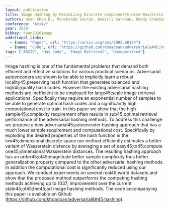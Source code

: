 ```yaml
---
layout: publication
title: Image Hashing By Minimizing Discrete Component45;wise Wasserstein Distance
authors: Doan Khoa D., Manchanda Saurav, Badirli Sarkhan, Reddy Chandan K.
conference: "Arxiv"
year: 2020
bibkey: doan2020image
additional_links:
  - {name: "Paper", url: "https://arxiv.org/abs/2003.00134"}
  - {name: "Code", url: "https://github.com/khoadoan/adversarial&#45;hashing)"}
tags: ['ARXIV', 'Has Code', 'Image Retrieval', 'Unsupervised']
---
```

Image hashing is one of the fundamental problems that demand both efficient and effective solutions for various practical scenarios. Adversarial autoencoders are shown to be able to implicitly learn a robust locality45;preserving hash function that generates balanced and high45;quality hash codes. However the existing adversarial hashing methods are inefficient to be employed for large45;scale image retrieval applications. Specifically they require an exponential number of samples to be able to generate optimal hash codes and a significantly high computational cost to train. In this paper we show that the high sample45;complexity requirement often results in sub45;optimal retrieval performance of the adversarial hashing methods. To address this challenge we propose a new adversarial45;autoencoder hashing approach that has a much lower sample requirement and computational cost. Specifically by exploiting the desired properties of the hash function in the low45;dimensional discrete space our method efficiently estimates a better variant of Wasserstein distance by averaging a set of easy45;to45;compute one45;dimensional Wasserstein distances. The resulting hashing approach has an order45;of45;magnitude better sample complexity thus better generalization property compared to the other adversarial hashing methods. In addition the computational cost is significantly reduced using our approach. We conduct experiments on several real45;world datasets and show that the proposed method outperforms the competing hashing methods achieving up to 1037; improvement over the current state45;of45;the45;art image hashing methods. The code accompanying this paper is available on Github (https://github.com/khoadoan/adversarial&#45;hashing).
